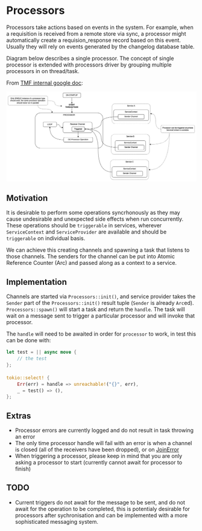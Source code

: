 # Processors

Processors take actions based on events in the system. For example, when a requisition is received from a remote store via sync, a processor might automatically create a requision_response record based on this event. Usually they will rely on events generated by the changelog database table.

Diagram below describes a single processor. The concept of single processor is extended with processors driver by grouping multiple processors in on thread/task.

From [TMF internal google doc](https://app.diagrams.net/#G1KHIEK-PinYwflsAH4WP9fNvKL8U2POzX):

![omSupply transfer workflow](./doc/omSupply_processor.png)

## Motivation

It is desirable to perform some operations syncrhonously as they may cause undesirable and unexpected side effects when run concurrently. These operations should be `triggerable` in services, wherever `ServiceContext` and `ServiceProvider` are available and should be `triggerable` on individual basis.

We can achieve this creating channels and spawning a task that listens to those channels. The senders for the channel can be put into Atomic Reference Counter (Arc) and passed along as a context to a service.

## Implementation

Channels are started via `Processors::init()`, and service provider takes the `Sender` part of the `Processors::init()` result tuple (`Sender` is already `Arc`ed). `Processors::spawn()` will start a task and return the `handle`. The task will wait on a message sent to trigger a particular processor and will invoke that processor.

The `handle` will need to be awaited in order for `processor` to work, in test this can be done with:

```rust
let test = || async move {
    // the test
};

tokio::select! {
    Err(err) = handle => unreachable!("{}", err),
    _ = test() => (),
};
```

## Extras

* Processor errors are currently logged and do not result in task throwing an error
* The only time processor handle will fail with an error is when a channel is closed (all of the receivers have been dropped), or on [JoinError](https://durch.github.io/rust-goauth/tokio/task/struct.JoinError.html)
* When triggering a processor, please keep in mind that you are only asking a processor to start (currently cannot await for processor to finish)

## TODO

* Current triggers do not await for the message to be sent, and do not await for the operation to be completed, this is potentialy desirable for processors after sychronisation and can be implemented with a more sophisticated messaging system. 

